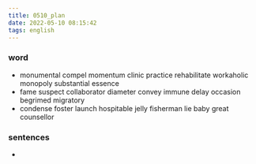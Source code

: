 ```yaml
---
title: 0510_plan
date: 2022-05-10 08:15:42
tags: english
---
```

### word
- monumental compel momentum clinic practice rehabilitate workaholic monopoly substantial essence 
- fame suspect collaborator diameter convey immune delay occasion begrimed migratory
- condense foster launch hospitable jelly fisherman lie baby great counsellor
### sentences
-